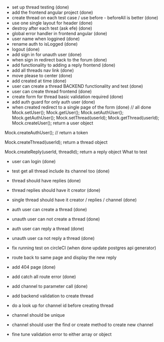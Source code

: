 - set up thread testing (done)
- add the frontend angular project (done)
- create thread on each test case / use before - beforeAll is better (done)
- use one single layout for header (done)
- destroy after each test (ask efe) (done)
- global error handler in frontend angular (done)
- user name when loggined (done)
- rename auth to isLogged (done)
- logout (done)
- add sign in for unauth user (done)
- when sign in redirect back to the forum (done)
- add functionality to adding a reply frontend (done)
- add all threads nav link (done)
- move please to center (done)
- add created at time (done)
- user can create a thread BACKEND functionality and test (done)
- user can create thread frontend (done)
- create form for thread basic validation required (done)
- add auth guard for only auth user (done)
- when created redirect to a single page of the form (done)
// all done
Mock.setUser(); Mock.getUser();
Mock.setAuthUser(); Mock.getAuthUser();
Mock.setThread(userId); Mock.getThread(userId);
Mock.createUser(); return a user object

Mock.createAuthUser(); // return a token

Mock.createThread(userId); return a thread object

Mock.createReply(userId, threadId); return a reply object
What to test
- user can login (done)
- test get all thread include its channel too (done)
- thread should have replies (done)
- thread replies should have it creator (done)
- single thread should have it creator / replies / channel (done)
- auth user can create a thread (done)
- unauth user can not create a thread (done)
- auth user can reply a thread (done)
- unauth user ca not reply a thread (done)

- fix running test on circleCI (when done update postgres api generator)
- route back to same page and display the new reply

- add 404 page (done)
- add catch all route error (done)
- add channel to parameter call (done)

- add backend validation to create thread
- do a look up for channel id before creating thread

- channel should be unique
- channel should user the find or create method to create new channel
- fine tune validation error to either array or object 
